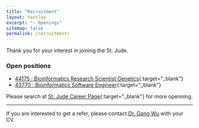 ```yaml
---
title: "Recruitment"
layout: textlay
excerpt: "- Openings"
sitemap: false
permalink: /recruitment/
---
```


Thank you for your interest in joining the St. Jude.

### Open positions

- [44175 : Bioinformatics Research Scientist Genetics](https://careers-stjude.icims.com/jobs/7225/bioinformatics-resch-scientist/job){:target="_blank"}
- [43770 : Bioinformatics Software Engineer](https://careers-stjude.icims.com/jobs/6825/bioinformatics-software-engineer/job){:target="_blank"}

Please search at [St. Jude Career Page](https://jobs-stjude.icims.com/jobs/search?ss=1&searchKeyword=Bioinformatics&searchCategory=&searchZip=&searchRadius=20){:target="_blank"} for more openning. 

---

If you are interested to get a refer, please contact [Dr. Gang Wu](mailto:gang.wu#stjude.org?subject=[Refer]) with your CV.

